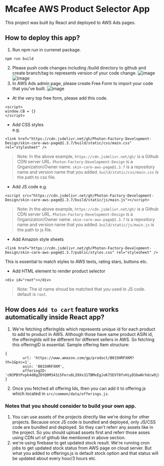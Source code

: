 # Mcafee AWS Product Selector App

This project was built by React and deployed to AWS Ads pages. 

## How to deploy this app? 
1. Run npm run in currenet package. 
```
npm run build
```
2. Please push code changes including /build directory to github and create branch/tag to represents version of your code change.
![image](https://user-images.githubusercontent.com/49565243/144799406-223ca9f7-2925-466c-b187-0fdb009a3657.png)
![image](https://user-images.githubusercontent.com/49565243/144799477-e1972d82-7574-4d35-b8be-1c5e89f7272d.png)
3. In AWS Ads admin page, please create Free Form to import your code that you've built.
![image](https://user-images.githubusercontent.com/49565243/144799614-baec5710-1aa7-4bdf-95af-b72a824b7c83.png)
- At the very top free form, please add this code. 
```
<script>
window.CB = {}
</script>
```
- Add CSS styles  
e.g.
```
<link href="https://cdn.jsdelivr.net/gh/Photon-Factory-Development-Design/skin-care-aws-page@1.3.7/build/static/css/main.css" rel="stylesheet" />
```
>Note: In the above example, `https://cdn.jsdelivr.net/gh/` is a Github CDN server URL. `Photon-Factory-Development-Design` is a Organization/Owner name. `skin-care-aws-page@1.3.7` is a repository name and version name that you added. `build/static/css/main.css` is the path to css file.
- Add JS code
e.g.
```
<script src="https://cdn.jsdelivr.net/gh/Photon-Factory-Development-Design/skin-care-aws-page@1.3.7/build/static/js/main.js"></script>
```
>Note: In the above example, `https://cdn.jsdelivr.net/gh/` is a Github CDN server URL. `Photon-Factory-Development-Design` is a Organization/Owner name. `skin-care-aws-page@1.3.7` is a repository name and version name that you added. `build/static/js/main.js` is the path to js file.
- Add Amazon style sheets
```
<link href="https://cdn.jsdelivr.net/gh/Photon-Factory-Development-Design/skin-care-aws-page@1.3.7/public/styles.css" rel="stylesheet" />
```
This is essential to match styles to AWS texts, rating stars, buttons etc. 
- Add HTML element to render product selector
```
<div id="root"></div>
```
>Note: The id name shoud be matched that you used in JS code. default is `root`. 

## How does `Add to cart` feature works automatically inside React app? 
1. We're fetching offeringIds which represents unique id for each product to add to product in AWS. Although those have same product ASIN id, the offeringIds will be different for different sellers in AWS. So fetching this offeringID is essential. 
Sample offering Item structure: 
```
{
        url: 'https://www.amazon.com/gp/product/B015HRFXKM?th=1&psc=1',
        asin: 'B015HRFXKM',
        offeringID:            'cN3PBtPvpk4d8gZOYQ0M343i5Feru8LI0Xx31TBMxEgJoK75EV78fvHiyDSbwNrhdcw9jXsniNfAZoHK%2B3EqGoxO8Bdx9diZtLe8Pf4hQ7RNjLh2kNzqjbNCGvXpwJ02mDB5JF8zjrKILedHsGfZfQ%3D%3D'
}
```
2. Once you fetched all offering Ids, then you can add it to offering.js which located in `src/common/data/offerings.js`. 

### Notes that you should consider to build your own app. 
1. You can use assets of the projects directly like we're doing for other projects. Because once JS code is bundled and deployed, only JS/CSS code are bundled and deployed. So they can't referr any assets like in the project. So you should upload assets first and referr those asses using CDN url of github like mentioned in above section. 
2. we're using firebase to get updated stock result. We're running cron jobs to get updated stock status from AWS page on cloud server. But what you added to offerings.js is default stock option and that status will be updated about every hour/3 hours etc. 
